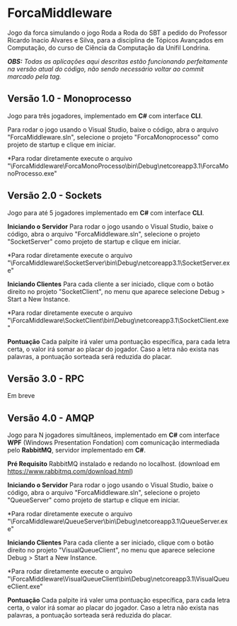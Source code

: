 # ForcaMiddleware

Jogo da forca simulando o jogo Roda a Roda do SBT a pedido do Professor Ricardo Inacio Alvares e Silva, para a disciplina de Tópicos Avançados em Computação, do curso de Ciência da Computação da Unifil Londrina.

_**OBS:** Todas as aplicações aqui descritas estão funcionando perfeitamente na versão atual do código, não sendo necessário voltar ao commit marcado pela tag._



## Versão 1.0 - Monoprocesso
Jogo para três jogadores, implementado em **C#** com interface **CLI**.

Para rodar o jogo usando o Visual Studio, baixe o código, abra o arquivo "ForcaMiddleware.sln", selecione o projeto "ForcaMonoprocesso" como projeto de startup e clique em iniciar.

*Para rodar diretamente execute o arquivo "\ForcaMiddleware\ForcaMonoProcesso\bin\Debug\netcoreapp3.1\ForcaMonoProcesso.exe"

## Versão 2.0 - Sockets
Jogo para até 5 jogadores implementado em **C#** com interface **CLI**.

**Iniciando o Servidor**
Para rodar o jogo usando o Visual Studio, baixe o código, abra o arquivo "ForcaMiddleware.sln", selecione o projeto "SocketServer" como projeto de startup e clique em iniciar.

*Para rodar diretamente execute o arquivo "\ForcaMiddleware\SocketServer\bin\Debug\netcoreapp3.1\SocketServer.exe"

**Iniciando Clientes**
Para cada cliente a ser iniciado, clique com o botão direito no projeto "SocketClient", no menu que aparece selecione Debug > Start a New Instance.

*Para rodar diretamente execute o arquivo "\ForcaMiddleware\SocketClient\bin\Debug\netcoreapp3.1\SocketClient.exe"

**Pontuação**
Cada palpite irá valer uma pontuação específica, para cada letra certa, o valor irá somar ao placar do jogador. Caso a letra não exista nas palavras, a pontuação sorteada será reduzida do placar. 

## Versão 3.0 - RPC
Em breve

## Versão 4.0 - AMQP
Jogo para N jogadores simultâneos, implementado em **C#** com interface **WPF** (Windows Presentation Fondation) com comunicação intermediada pelo **RabbitMQ**, servidor implementado em **C#**.

**Pré Requisito**
RabbitMQ instalado e redando no localhost. (download em https://www.rabbitmq.com/download.html)

**Iniciando o Servidor**
Para rodar o jogo usando o Visual Studio, baixe o código, abra o arquivo "ForcaMiddleware.sln", selecione o projeto "QueueServer" como projeto de startup e clique em iniciar.

*Para rodar diretamente execute o arquivo "\ForcaMiddleware\QueueServer\bin\Debug\netcoreapp3.1\QueueServer.exe"

**Iniciando Clientes**
Para cada cliente a ser iniciado, clique com o botão direito no projeto "VisualQueueClient", no menu que aparece selecione Debug > Start a New Instance.

*Para rodar diretamente execute o arquivo "\ForcaMiddleware\VisualQueueClient\bin\Debug\netcoreapp3.1\VisualQueueClient.exe"

**Pontuação**
Cada palpite irá valer uma pontuação específica, para cada letra certa, o valor irá somar ao placar do jogador. Caso a letra não exista nas palavras, a pontuação sorteada será reduzida do placar. 
